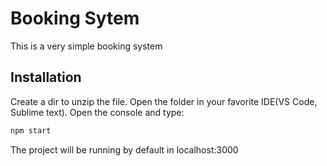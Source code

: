 # Booking Sytem

This is a very simple booking system

## Installation

Create a dir to unzip the file.
Open the folder in your favorite IDE(VS Code, Sublime text).
Open the console and type:

```bash
npm start
```
The project will be running by default in localhost:3000